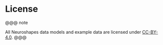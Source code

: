 # License

@@@ note

All Neuroshapes data models and example data are licensed under [CC-BY-4.0](https://github.com/INCF/neuroshapes/blob/master/LICENSE).
@@@